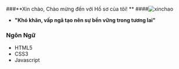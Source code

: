 ###**Xin chào, Chào mừng đến với Hồ sơ của tôi! **
####![xinchao](https://user-images.githubusercontent.com/90835621/146675973-20c426b6-8fb6-4d1d-a47c-6639746101ba.gif)

- **"Khó khăn, vấp ngã tạo nên sự bền vững trong tương lai"**

### Ngôn Ngữ
   - HTML5
   - CSS3
   - Javascript
	
